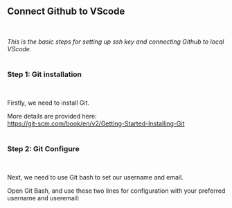 ## **Connect Github to VScode**
<br>

*This is the basic steps for setting up ssh key and connecting Github to local VScode.*
<br>
<br>


### **Step 1: Git installation**
<br>

Firstly, we need to install Git.  

More details are provided here:  
https://git-scm.com/book/en/v2/Getting-Started-Installing-Git  
<br>

### **Step 2: Git Configure**  
<br>

Next, we need to use Git bash to set our username and email.  

Open Git Bash, and use these two lines for configuration with your preferred username and useremail:
```Bash

```